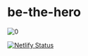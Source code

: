 # be-the-hero

![0](https://user-images.githubusercontent.com/24450304/77727078-cae88f80-6ff9-11ea-886a-2855795a9ca1.jpg)

[![Netlify Status](https://api.netlify.com/api/v1/badges/c7c7773e-dd94-4ad3-b60c-0a02f2fdfd29/deploy-status)](https://app.netlify.com/sites/ongsheroes/deploys)
